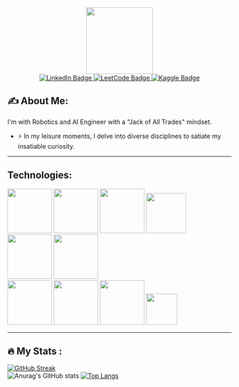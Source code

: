 
<div id="header" align="center">
  <img src="https://github.com/Yata-ta/Yata-ta/assets/98527071/a564de39-80e6-4ae6-8987-384ff82813ce" width="150"/>
</div>

<div id="badges" align="center">
  <a href="https://www.linkedin.com/in/jose-rodrigues-868676225/">
    <img src="https://img.shields.io/badge/LinkedIn-blue?style=for-the-badge&logo=linkedin&logoColor=white" alt="LinkedIn Badge"/>
  </a>
  <a href="https://leetcode.com/u/Jose_Rodrigues/">
    <img src="https://img.shields.io/badge/-LeetCode-FFA116?style=for-the-badge&logo=LeetCode&logoColor=black" alt="LeetCode Badge"/>
  </a>
    <a href="https://www.kaggle.com/yatata1">
    <img src="https://img.shields.io/badge/Kaggle-20BEFF?style=for-the-badge&logo=Kaggle&logoColor=white" alt="Kaggle Badge"/>
  </a>
</div>

## :writing_hand: About Me:
I'm with Robotics and AI Engineer with a "Jack of All Trades" mindset.

- :zap: In my leisure moments, I delve into diverse disciplines to satiate my insatiable curiosity.

---
## Technologies:

<img src="https://github.com/Yata-ta/Yata-ta/assets/98527071/12a4a893-d89d-4be7-996b-b7693ce72409" width="100">
<img src="https://github.com/Yata-ta/Yata-ta/assets/98527071/5aed7a5a-3ea1-41db-ae4f-1cc65479256b" width="100">
<img src="https://github.com/Yata-ta/Yata-ta/assets/98527071/b8128554-ddbe-46d7-a725-b3b1cb0f15fd" width="100">
<img src="https://github.com/Yata-ta/Yata-ta/assets/98527071/8eea898b-ff67-4bdc-a4bc-010f4137d8f7" width="90">
<img src="https://github.com/Yata-ta/Yata-ta/assets/98527071/af363718-f587-45a8-b4e6-f2e29c14c031" width="100">
<img src="https://github.com/Yata-ta/Yata-ta/assets/98527071/ad5f03a8-d6f4-4ced-9316-e54fb80aeaff" width="100">
<br>
<img src="https://github.com/Yata-ta/Yata-ta/assets/98527071/dce1a943-1fca-4620-91c2-e24f38370b1c" width="100">
<img src="https://github.com/Yata-ta/Yata-ta/assets/98527071/3750803f-6336-4b47-9ddf-bfb39c0757b4" width="100">
<img src="https://github.com/Yata-ta/Yata-ta/assets/98527071/4f9186ac-bb85-4601-88b0-e2a75115b2dd" height="100">
<img src="https://github.com/Yata-ta/Yata-ta/assets/98527071/f52913aa-17f2-439e-bde0-a26f8194554f" height="70">





---

## :fire: My Stats :
[![GitHub Streak](https://github-readme-streak-stats.herokuapp.com?user=Yata-ta&theme=gotham&hide_border=true&date_format=j%20M%5B%20Y%5D)](https://git.io/streak-stats)
<br>
![Anurag's GitHub stats](https://github-readme-stats.vercel.app/api?username=Yata-ta&show_icons=true&theme=gotham )
[![Top Langs](https://github-readme-stats.vercel.app/api/top-langs/?username=Yata-ta&layout=compact&theme=gotham )](https://github.com/anuraghazra/github-readme-stats)


